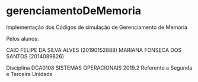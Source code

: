 # gerenciamentoDeMemoria
Implementação dos Códigos de simulação de Gerenciamento de Memória

Pelos alunos:

CAIO FELIPE DA SILVA ALVES (20190152888)
MARIANA FONSECA DOS SANTOS (2014089826)

Disciplina DCA0108 SISTEMAS OPERACIONAIS
2019.2
Referente a Segunda e Terceira Unidade
